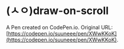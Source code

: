 # (ㅅㅇ)draw-on-scroll

A Pen created on CodePen.io. Original URL: [https://codepen.io/suuneee/pen/XWwKKoK](https://codepen.io/suuneee/pen/XWwKKoK).

